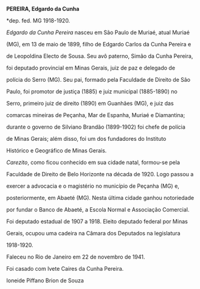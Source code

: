 **PEREIRA, Edgardo da Cunha**



\*dep. fed. MG 1918-1920.



*Edgardo da Cunha Pereira* nasceu em São Paulo de Muriaé, atual Muriaé

(MG), em 13 de maio de 1899, filho de Edgardo Carlos da Cunha Pereira e

de Leopoldina Electo de Sousa. Seu avô paterno, Simão da Cunha Pereira,

foi deputado provincial em Minas Gerais, juiz de paz e delegado de

polícia do Serro (MG). Seu pai, formado pela Faculdade de Direito de São

Paulo, foi promotor de justiça (1885) e juiz municipal (1885-1890) no

Serro, primeiro juiz de direito (1890) em Guanhães (MG), e juiz das

comarcas mineiras de Peçanha, Mar de Espanha, Muriaé e Diamantina;

durante o governo de Silviano Brandão (1899-1902) foi chefe de polícia

de Minas Gerais; além disso, foi um dos fundadores do Instituto

Histórico e Geográfico de Minas Gerais.



*Carezito*, como ficou conhecido em sua cidade natal, formou-se pela

Faculdade de Direito de Belo Horizonte na década de 1920. Logo passou a

exercer a advocacia e o magistério no município de Peçanha (MG) e,

posteriormente, em Abaeté (MG). Nesta última cidade ganhou notoriedade

por fundar o Banco de Abaeté, a Escola Normal e Associação Comercial.



Foi deputado estadual de 1907 a 1918. Eleito deputado federal por Minas

Gerais, ocupou uma cadeira na Câmara dos Deputados na legislatura

1918-1920.



Faleceu no Rio de Janeiro em 22 de novembro de 1941.



Foi casado com Ivete Caires da Cunha Pereira.



Ioneide Piffano Brion de Souza



